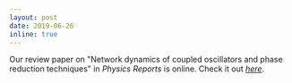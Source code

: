 ```yaml
---
layout: post
date: 2019-06-26 
inline: true
---
```


Our review paper on "Network dynamics of coupled oscillators and phase reduction techniques" in _Physics Reports_ is online. Check it out [_here_](https://www.sciencedirect.com/science/article/pii/S0370157319302327).

